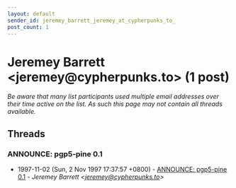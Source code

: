 ```yaml
---
layout: default
sender_id: jeremey_barrett_jeremey_at_cypherpunks_to_
post_count: 1
---
```


# Jeremey Barrett <jeremey<span>@</span>cypherpunks.to> (1 post)

_Be aware that many list participants used multiple email addresses over their time active on the list. As such this page may not contain all threads available._

## Threads

### ANNOUNCE: pgp5-pine 0.1
+ 1997-11-02 (Sun, 2 Nov 1997 17:37:57 +0800) - [ANNOUNCE: pgp5-pine 0.1](/archive/1997/11/f360ce65b2ada71b6e9d5abc0fef9ced185db98fa3e34d28109a93061f0491ee) - _Jeremey Barrett \<jeremey@cypherpunks.to\>_

